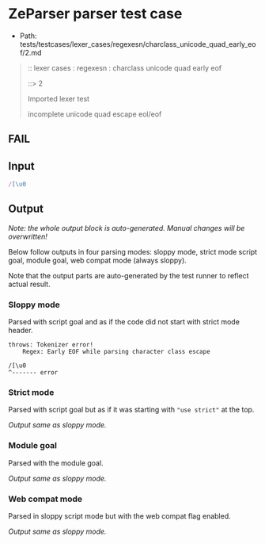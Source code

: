 # ZeParser parser test case

- Path: tests/testcases/lexer_cases/regexesn/charclass_unicode_quad_early_eof/2.md

> :: lexer cases : regexesn : charclass unicode quad early eof
>
> ::> 2
>
> Imported lexer test
>
> incomplete unicode quad escape eol/eof

## FAIL

## Input

`````js
/[\u0
`````

## Output

_Note: the whole output block is auto-generated. Manual changes will be overwritten!_

Below follow outputs in four parsing modes: sloppy mode, strict mode script goal, module goal, web compat mode (always sloppy).

Note that the output parts are auto-generated by the test runner to reflect actual result.

### Sloppy mode

Parsed with script goal and as if the code did not start with strict mode header.

`````
throws: Tokenizer error!
    Regex: Early EOF while parsing character class escape

/[\u0
^------- error
`````

### Strict mode

Parsed with script goal but as if it was starting with `"use strict"` at the top.

_Output same as sloppy mode._

### Module goal

Parsed with the module goal.

_Output same as sloppy mode._

### Web compat mode

Parsed in sloppy script mode but with the web compat flag enabled.

_Output same as sloppy mode._
